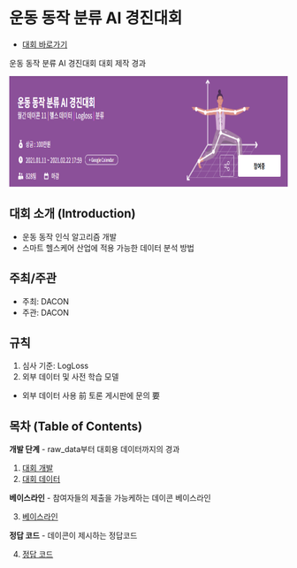 
# 운동 동작 분류 AI 경진대회

- [대회 바로가기](https://www.dacon.io/competitions/official/235689/overview/description/)

운동 동작 분류 AI 경진대회 대회 제작 경과
<p align="center">
  <img src="main.png" width="800" height="200" /> 
</p>

## 대회 소개 (Introduction)


- 운동 동작 인식 알고리즘 개발
- 스마트 헬스케어 산업에 적용 가능한 데이터 분석 방법


## 주최/주관

- 주최: DACON
- 주관: DACON

## 규칙

1. 심사 기준: LogLoss
2. 외부 데이터 및 사전 학습 모델


* 외부 데이터 사용 前 토론 게시판에 문의 要


## 목차 (Table of Contents)

**개발 단계** - raw_data부터 대회용 데이터까지의 경과


1. [대회 개발](./1.%20Develop)
2. [대회 데이터](./2.%20Data)


**베이스라인** - 참여자들의 제출을 가능케하는 데이콘 베이스라인

3. [베이스라인](./3.%20Baseline)


**정답 코드** - 데이콘이 제시하는 정답코드

4. [정답 코드](./4.%20Answer_code)








